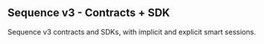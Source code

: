 ## Sequence v3 - Contracts + SDK

Sequence v3 contracts and SDKs, with implicit and explicit smart sessions.
